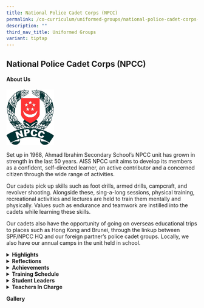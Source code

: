 ```yaml
---
title: National Police Cadet Corps (NPCC)
permalink: /co-curriculum/uniformed-groups/national-police-cadet-corps-npcc/
description: ""
third_nav_title: Uniformed Groups
variant: tiptap
---
```

<h2>National Police Cadet Corps (NPCC)</h2>
<h4><strong>About Us</strong></h4>
<div class="isomer-image-wrapper">
<img style="width: 25%;" height="auto" width="100%" src="/images/logo.png">
</div>
<p>Set up in 1968, Ahmad Ibrahim Secondary School’s NPCC unit has grown in
strength in the last 50 years. AISS NPCC unit aims to develop its members
as a confident, self-directed learner, an active contributor and a concerned
citizen through the wide range of activities.</p>
<p>Our cadets pick up skills such as foot drills, armed drills, campcraft,
and revolver shooting. Alongside these, sing-a-long sessions, physical
training, recreational activities and lectures are held to train them mentally
and physically. Values such as endurance and teamwork are instilled into
the cadets while learning these skills.&nbsp;</p>
<p>Our cadets also have the opportunity of going on overseas educational
trips to places such as Hong Kong and Brunei, through the linkup between
SPF/NPCC HQ and our foreign partner’s police cadet groups. Locally, we
also have our annual camps in the unit held in school.</p>
<p></p>
<div data-type="detailGroup" class="isomer-accordion-group isomer-accordion isomer-accordion-white">
<details class="isomer-details">
<summary><strong>Highlights</strong>
</summary>
<div data-type="detailsContent" class="isomer-details-content">
<p>Due to the easing of Covid-19 restrictions, this has allowed cadets to
attend various NPCC activities throughout the year. Cadets were given various
opportunities to attend learning journeys to police establishments such
as Police Heritage Centre and visits to Yishun Neighbourhood Police Centre,
Area Camps and participate in NPCC-related competitions such as the inter-unit
Crime Scene Investigation (CSI) Competition, in which our unit placed 8th
among the 123 participating schools. As AI NPCC continues to strive despite
of all the challenges and obstacles, let’s aim for more remarkable accomplishments
and reaching new heights together. Onwards, AI NPCC!
<br>
<br>AI NPCC Website: <a href="https://sites.google.com/moe.edu.sg/ai-npcc/home" rel="noopener noreferrer nofollow" target="_blank">https://sites.google.com/moe.edu.sg/ai-npcc/home</a>
</p>
</div>
</details>
</div>
<div data-type="detailGroup" class="isomer-accordion-group isomer-accordion isomer-accordion-white">
<details class="isomer-details">
<summary><strong>Reflections</strong>
</summary>
<div data-type="detailsContent" class="isomer-details-content">
<blockquote>
<p><em>“As I reflect, I was glad that I joined NPCC. NPCC made me realized how capable I am of being a leader and the importance of having self-discipline. Through all the trainings, NPCC taught me how to be confident leader and believe that it is fine to make mistakes as it is part of the process. I was given various opportunities to lead and guide others and I appreciate all these learning experiences that has truly shaped me to who I am today!” </em>
<br><strong>- SI (NPCC) NUR NAYLI BINTE ROMI SOFHIAN, 4N1 (2023)</strong>
</p>
</blockquote>
</div>
</details>
</div>
<div data-type="detailGroup" class="isomer-accordion-group isomer-accordion isomer-accordion-white">
<details class="isomer-details">
<summary><strong>Achievements</strong>
</summary>
<div data-type="detailsContent" class="isomer-details-content">
<p><strong>Unit Overall Proficiency Award (UOPA) </strong>
<br>2016 : Gold Award
<br>2017 : Gold Award
<br>2018 : Gold Award
<br>2019 : Gold Award
<br>2020 : Gold Award
<br>2021 : Suspended
<br>2022 : Gold Award
<br>2023 : Gold Award
<br>2024 : Gold Award
<br>
<br><strong>Best Unit Cadet </strong>
<br>2012 : SSG Li Jian Xing &amp; SSG Nur Aqilah Diyanah
<br>2013 : SSG Md Shahirul Shukor &amp; SSG Sen Shu Hui
<br>2014 : SSG Adam Malik &amp; SSG Soh Yu Qi
<br>2015 : SSG Jet Law &amp; SSG Vivian Quek
<br>2016 : SSG Kenneth Chia &amp; SSG Jessica Lim
<br>2017 : SI Kwok Si-yang &amp; SSG Partiban Tharani
<br>2018 : SSG Girish S/O Balakrishnan &amp; SSG Chen Huixin
<br>2020 : SSG Raihanatunnisa &amp; SSG Ng Wei An Ryan
<br>2021: SGT D S Jayin &amp; SGT Song Zi Qi Gladys
<br>2022: SI D S Jayin &amp; SSG Aalysha
<br>2023: SSG Saeed Muntasir Bin Mohamed Abusali &amp; SI Nur Nayli Binte
Romi Sofhian
<br>2024: SSG Ong Yi Nuo Angelina (Wang Yinuo) &amp; SSG Mohammad Khairyl
Redzuan Bin Mohammad Hanip
<br><strong><br>SPF-NPCC Badge Awardee</strong> 
<br>2017 : SI Kwok Si-yang
<br>2018 : SSG Wang Le Chen
<br>2020 : SI Ho Zheng Yang Xanthus
<br>2021 : SI Tan Cinn Yui
<br>2022 : SI D S Jayin &amp; SSG Irka Adlina
<br>2023 : SI Nur Nayli &amp; SSG Saeed Muntasir
<br>2024 : SI Nur Zafirah Insyirah Binte Zainal Abidin, SSG Lim Jun Hui, Lucas
&amp; SSG Goh Yun Hong, Collin
<br>
</p>
</div>
</details>
</div>
<div data-type="detailGroup" class="isomer-accordion-group isomer-accordion isomer-accordion-white">
<details class="isomer-details">
<summary><strong>Training Schedule</strong>
</summary>
<div data-type="detailsContent" class="isomer-details-content">
<p><strong>Wednesday</strong> 
<br>3.15 pm – 5.45 pm
<br>
<br><strong>Friday </strong>
<br>2.30 pm – 5.00 pm</p>
</div>
</details>
</div>
<div data-type="detailGroup" class="isomer-accordion-group isomer-accordion isomer-accordion-white">
<details class="isomer-details">
<summary><strong>Student Leaders</strong>
</summary>
<div data-type="detailsContent" class="isomer-details-content">
<p>AISS NPCC Unit Executive Committee 24/25 Chairman: CPL (NPCC) AMANDA LIEW
JING XI Vice-Chairman: CPL (NPCC) MAGSINO PIO MARTIN GARCIA Secretary:
CPL (NPCC) KDYS TAN ROSEANNE Training Unit Head, Training: CPL (NPCC) NG
YU XUAN CONSTANCE Member: CPL (NPCC) SAKINAH BINTE SHEIKH IDRIS CPL (NPCC)
EUGENE CHEOK JIA RUI Head, Testing: CPL (NPCC) AHMAD ZAQY BIN JASNI Member:
CPL (NPCC) SERENA SREE D/O RAGURAMAN DEVAR CPL (NPCC) INSYIRAH ANDRIYANINGSIH
BINTE ISMAIL Function &amp; Activity Department Head, FA: CPL (NPCC) MUHAMMAD
FAKHRY DANISH BIN KAHARUDIN CPL (NPCC) NUR MARSYA DANIA BINTE DAHLAN Member:
CPL (NPCC) INSYIRAH ANDRIYANINGSIH BINTE ISMAIL (Welfare) CPL (NPCC) ANG
QI SI, ASHLEE (Media &amp; Publications) Assisting: CPL (NPCC) LIN YUHAN
CPL (NPCC) SAKINAH BINTE SHEIKH IDRIS CPL (NPCC) SERENA SREE D/O RAGURAMAN
DEVAR CPL (NPCC) MUHAMMAD IZZ AMANI BIN MOHD FAIZAL (Games) Assisting:
CPL (NPCC) CHIEW ADON (JIANG WEIDONG), CPL (NPCC) NAURUS ZINNEERA CPL (NPCC)
PUTRI NOR ASHURA BINTE JOHANI (Safety I/C) Assisting: CPL (NPCC) NUR ARYA
TAQIAH BINTE MOHAMAD NOOR AZHAR Logistic Department Quarter Master: CPL
(NPCC) NAURUS ZINNEERA CPL (NPCC) NUR ARYA TAQIAH BINTE MOHAMAD NOOR AZHAR</p>
</div>
</details>
</div>
<div data-type="detailGroup" class="isomer-accordion-group isomer-accordion isomer-accordion-white">
<details class="isomer-details">
<summary><strong>Teachers In Charge</strong>
</summary>
<div data-type="detailsContent" class="isomer-details-content">
<p><strong>Ms Ow Hui Mei Wendy (OIC)<br>Contact:&nbsp;<a href="mailto:ow_hui_mei_wendy@moe.edu.sg" rel="noopener noreferrer nofollow" target="">ow_hui_mei_wendy@moe.edu.sg</a></strong>
</p>
<p>Ms Kasturi d/o Manoselvam
<br>Mr Mohd Imran Ishak
<br>Ms Bong Ming Le
<br>Ms Siti Salmiah</p>
</div>
</details>
</div>
<p><strong>Gallery</strong>
</p>
<p></p>